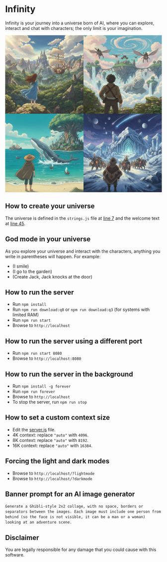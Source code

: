 # Infinity

Infinity is your journey into a universe born of AI, where you can explore, interact and chat with characters; the only limit is your imagination.

![alt banner](https://raw.githubusercontent.com/lrusso/Infinity/refs/heads/main/README.jpg)

## How to create your universe

The universe is defined in the `strings.js` file at [line 7](https://github.com/lrusso/Infinity/blob/main/src/public/strings.js#L7-L43) and the welcome text at [line 45](https://github.com/lrusso/Infinity/blob/main/src/public/strings.js#L44).

## God mode in your universe

As you explore your universe and interact with the characters, anything you write in parentheses will happen. For example:

- (I smile)
- (I go to the garden)
- (Create Jack, Jack knocks at the door)

## How to run the server

- Run `npm install`
- Run `npm run download:q8` or `npm run download:q3` (for systems with limited RAM)
- Run `npm run start`
- Browse to `http://localhost`

## How to run the server using a different port

- Run `npm run start 8080`
- Browse to `http://localhost:8080`

## How to run the server in the background

- Run `npm install -g forever`
- Run `npm run forever`
- Browse to `http://localhost`
- To stop the server, run `npm run stop`

## How to set a custom context size

- Edit the [server.js](https://github.com/lrusso/Infinity/blob/main/src/server.js#L49) file.
- 4K context: replace `"auto"` with `4096`.
- 8K context: replace `"auto"` with `8192`.
- 16K context: replace `"auto"` with `16384`.

## Forcing the light and dark modes

- Browse to `http://localhost/?lightmode`
- Browse to `http://localhost/?darkmode`

## Banner prompt for an AI image generator

`Generate a Ghibli-style 2x2 collage, with no space, borders or separators between the images. Each image must include one person from behind (so the face is not visible, it can be a man or a woman) looking at an adventure scene.`

## Disclaimer

You are legally responsible for any damage that you could cause with this software.
